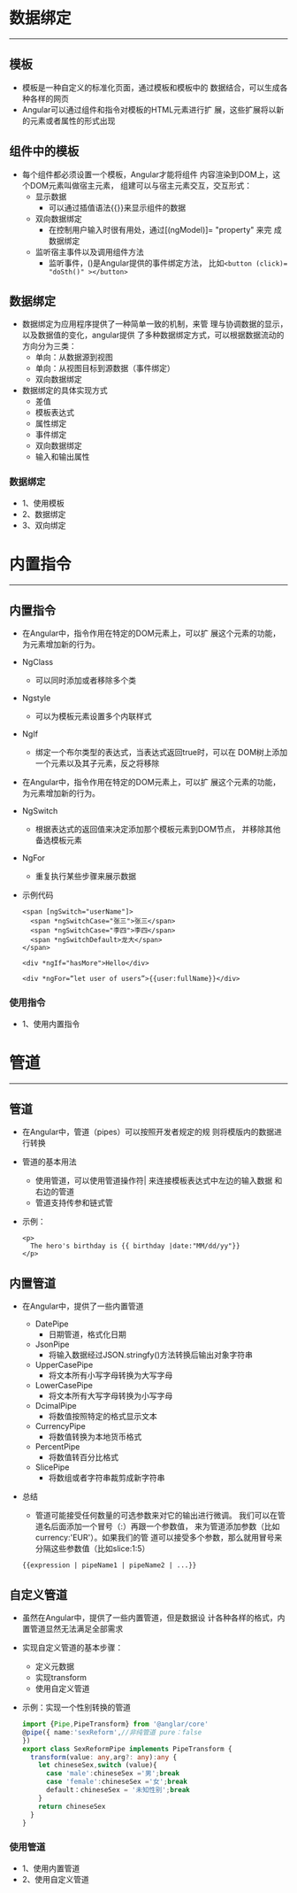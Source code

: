 # 数据绑定

---

## 模板

  * 模板是一种自定义的标准化页面，通过模板和模板中的
  数据结合，可以生成各种各样的网页
  * Angular可以通过组件和指令对模板的HTML元素进行扩
  展，这些扩展将以新的元素或者属性的形式出现

## 组件中的模板

  * 每个组件都必须设置一个模板，Angular才能将组件
  内容渲染到DOM上，这个DOM元素叫做宿主元素，
  组建可以与宿主元素交互，交互形式：
    * 显示数据
      * 可以通过插值语法{{}}来显示组件的数据
    * 双向数据绑定
      * 在控制用户输入时很有用处，通过[(ngModel)]= "property" 来完
        成数据绑定
    * 监听宿主事件以及调用组件方法
      * 监听事件，()是Angular提供的事件绑定方法，
      比如`<button (click)= "doSth()" ></button>`

## 数据绑定

  * 数据绑定为应用程序提供了一种简单一致的机制，来管
  理与协调数据的显示，以及数据值的变化，angular提供
  了多种数据绑定方式，可以根据数据流动的方向分为三类：
    * 单向：从数据源到视图
    * 单向：从视图目标到源数据（事件绑定）
    * 双向数据绑定
  * 数据绑定的具体实现方式
    * 差值
    * 模板表达式
    * 属性绑定
    * 事件绑定
    * 双向数据绑定
    * 输入和输出属性

### 数据绑定

  * 1、使用模板
  * 2、数据绑定
  * 3、双向绑定

# 内置指令

---

## 内置指令

  * 在Angular中，指令作用在特定的DOM元素上，可以扩
  展这个元素的功能，为元素增加新的行为。
  * NgClass
    * 可以同时添加或者移除多个类
  * Ngstyle
    * 可以为模板元素设置多个内联样式
  * NgIf
    * 绑定一个布尔类型的表达式，当表达式返回true时，可以在
    DOM树上添加一个元素以及其子元素，反之将移除
  * 在Angular中，指令作用在特定的DOM元素上，可以扩
  展这个元素的功能，为元素增加新的行为。
  * NgSwitch
    * 根据表达式的返回值来决定添加那个模板元素到DOM节点，
    并移除其他备选模板元素
  * NgFor
    * 重复执行某些步骤来展示数据
  * 示例代码

    ```ng
    <span [ngSwitch="userName"]>
      <span *ngSwitchCase="张三">张三</span>
      <span *ngSwitchCase="李四">李四</span>
      <span *ngSwitchDefault>龙大</span>
    </span>
    ```

    ```ng
    <div *ngIf="hasMore">Hello</div>
    ```

    ```ng
    <div *ngFor=“let user of users”>{{user:fullName}}</div>
    ```

### 使用指令

  * 1、使用内置指令

# 管道

---

## 管道

  * 在Angular中，管道（pipes）可以按照开发者规定的规
  则将模版内的数据进行转换
  
  * 管道的基本用法
    * 使用管道，可以使用管道操作符| 来连接模板表达式中左边的输入数据
    和右边的管道
    * 管道支持传参和链式管
  
  * 示例：

    ```ng
    <p>
      The hero's birthday is {{ birthday |date:"MM/dd/yy"}}
    </p>
    ```

## 内置管道

  * 在Angular中，提供了一些内置管道
    * DatePipe
      * 日期管道，格式化日期
    * JsonPipe
      * 将输入数据经过JSON.stringfy()方法转换后输出对象字符串
    * UpperCasePipe
      * 将文本所有小写字母转换为大写字母
    * LowerCasePipe
      * 将文本所有大写字母转换为小写字母
    * DcimalPipe
      * 将数值按照特定的格式显示文本
    * CurrencyPipe
      * 将数值转换为本地货币格式
    * PercentPipe
      * 将数值转百分比格式
    * SlicePipe
      * 将数组或者字符串裁剪成新字符串

  * 总结
    * 管道可能接受任何数量的可选参数来对它的输出进行微调。
    我们可以在管道名后面添加一个冒号（:）再跟一个参数值，
    来为管道添加参数（比如currency:'EUR'）。如果我们的管
    道可以接受多个参数，那么就用冒号来分隔这些参数值（比如slice:1:5）

    ```ng
    {{expression | pipeName1 | pipeName2 | ...}}
    ```

## 自定义管道

  * 虽然在Angular中，提供了一些内置管道，但是数据设
  计各种各样的格式，内置管道显然无法满足全部需求
  
  * 实现自定义管道的基本步骤：
    * 定义元数据
    * 实现transform
    * 使用自定义管道
  * 示例：实现一个性别转换的管道

    ```ts
    import {Pipe,PipeTransform} from '@anglar/core'
    @pipe({ name:'sexReform',//非纯管道 pure：false
    })
    export class SexReformPipe implements PipeTransform {
      transform(value: any,arg?: any):any {
        let chineseSex,switch (value){
          case 'male':chineseSex ='男';break
          case 'female':chineseSex ='女';break
          default：chineseSex = '未知性别';break
        }
        return chineseSex
      }
    }
    ```

### 使用管道

  * 1、使用内置管道
  * 2、使用自定义管道
